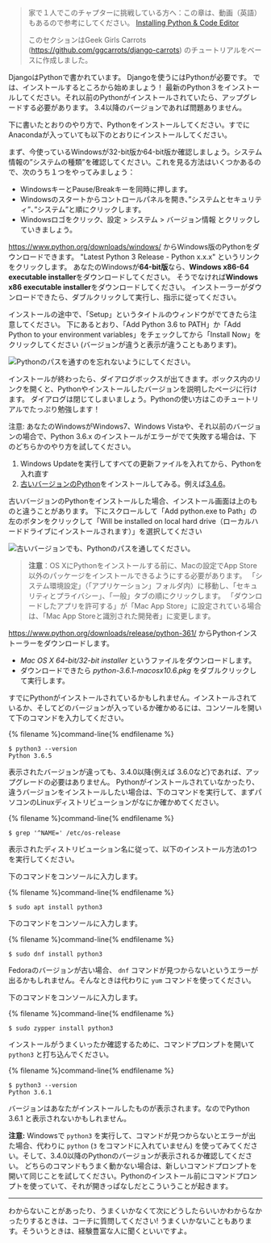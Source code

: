 > 家で１人でこのチャプターに挑戦している方へ：この章は、動画（英語）もあるので参考にしてください。 [Installing Python & Code Editor](https://www.youtube.com/watch?v=pVTaqzKZCdA)
> 
> このセクションはGeek Girls Carrots (https://github.com/ggcarrots/django-carrots) のチュートリアルをベースに作成しました。

DjangoはPythonで書かれています。 Djangoを使うにはPythonが必要です。 では、インストールするところから始めましょう！ 最新のPython３をインストールしてください。それ以前のPythonがインストールされていたら、アップグレードする必要があります。 3.4以降のバージョンであれば問題ありません。

下に書いたとおりのやり方で、Pythonをインストールしてください。すでにAnacondaが入っていても以下のとおりにインストールしてください。

<!--sec data-title="Install Python: Windows" data-id="python_windows" data-collapse=true ces-->

まず、今使っているWindowsが32-bit版か64-bit版か確認しましょう。システム情報の”システムの種類”を確認してください。これを見る方法はいくつかあるので、次のうち１つをやってみましょう：

* WindowsキーとPause/Breakキーを同時に押します。
* Windowsのスタートからコントロールパネルを開き、”システムとセキュリティ”、”システム”と順にクリックします。
* Windowsロゴをクリック、設定 > システム > バージョン情報 とクリックしていきましょう。

https://www.python.org/downloads/windows/ からWindows版のPythonをダウンロードできます。 "Latest Python 3 Release - Python x.x.x" というリンクをクリックします。 あなたのWindowsが**64-bit版**なら、**Windows x86-64 executable installer**をダウンロードしてください。 そうでなければ**Windows x86 executable installer**をダウンロードしてください。 インストーラーがダウンロードできたら、ダブルクリックして実行し、指示に従ってください。

インストールの途中で、「Setup」というタイトルのウィンドウがでてきたら注意してください。 下にあるとおり、「Add Python 3.6 to PATH」か「Add Python to your environment variables」をチェックしてから「Install Now」をクリックしてください (バージョンが違うと表示が違うこともあります)。

![Pythonのパスを通すのを忘れないようにしてください。](../python_installation/images/python-installation-options.png)

インストールが終わったら、ダイアログボックスが出てきます。ボックス内のリンクを開くと、Pythonやインストールしたバージョンを説明したページに行けます。 ダイアログは閉じてしまいましょう。Pythonの使い方はこのチュートリアルでたっぷり勉強します！

注意: あなたのWindowsがWindows7、Windows Vistaや、それ以前のバージョンの場合で、Python 3.6.x のインストールがエラーがでて失敗する場合は、下のどちらかのやり方を試してください。

1. Windows Updateを実行してすべての更新ファイルを入れてから、Pythonを入れ直す
2. [古いバージョンのPython](https://www.python.org/downloads/windows/)をインストールしてみる。例えば[3.4.6](https://www.python.org/downloads/release/python-346/)。

古いバージョンのPythonをインストールした場合、インストール画面は上のものと違うことがあります。 下にスクロールして「Add python.exe to Path」の左のボタンをクリックして「Will be installed on local hard drive（ローカルハードドライブにインストールされます）」を選択してください

![古いバージョンでも、Pythonのパスを通してください。](../python_installation/images/add_python_to_windows_path.png)

<!--endsec-->

<!--sec data-title="Install Python: OS X" data-id="python_OSX"
data-collapse=true ces-->

> **注意**：OS XにPythonをインストールする前に、Macの設定でApp Store以外のパッケージをインストールできるようにする必要があります。 「システム環境設定」（「アプリケーション」フォルダ内）に移動し、「セキュリティとプライバシー」、「一般」タブの順にクリックします。 「ダウンロードしたアプリを許可する」が「Mac App Store」に設定されている場合は、「Mac App Storeと識別された開発者」に変更します。

https://www.python.org/downloads/release/python-361/ からPythonインストーラーをダウンロードします。

* *Mac OS X 64-bit/32-bit installer* というファイルをダウンロードします。 
* ダウンロードできたら *python-3.6.1-macosx10.6.pkg* をダブルクリックして実行します。

<!--endsec-->

<!--sec data-title="Install Python: Linux" data-id="python_linux"
data-collapse=true ces-->

すでにPythonがインストールされているかもしれません。インストールされているか、そしてどのバージョンが入っているか確かめるには、コンソールを開いて下のコマンドを入力してください。

{% filename %}command-line{% endfilename %}

    $ python3 --version
    Python 3.6.5
    

表示されたバージョンが違っても、3.4.0以降(例えば 3.6.0など)であれば、アップグレードの必要はありません。 Pythonがインストールされていなかったり、違うバージョンをインストールしたい場合は、下のコマンドを実行して、まずパソコンのLinuxディストリビューションがなにか確かめてください。

{% filename %}command-line{% endfilename %}

    $ grep '^NAME=' /etc/os-release
    

表示されたディストリビューション名に従って、以下のインストール方法の1つを実行してください。

<!--endsec-->

<!--sec data-title="Install Python: Debian or Ubuntu" data-id="python_debian" data-collapse=true ces-->

下のコマンドをコンソールに入力します。

{% filename %}command-line{% endfilename %}

    $ sudo apt install python3
    

<!--endsec-->

<!--sec data-title="Install Python: Fedora" data-id="python_fedora"
data-collapse=true ces-->

下のコマンドをコンソールに入力します。

{% filename %}command-line{% endfilename %}

    $ sudo dnf install python3
    

Fedoraのバージョンが古い場合、 `dnf` コマンドが見つからないというエラーが出るかもしれません。そんなときは代わりに `yum` コマンドを使ってください。

<!--endsec-->

<!--sec data-title="Install Python: openSUSE" data-id="python_openSUSE"
data-collapse=true ces-->

下のコマンドをコンソールに入力します。

{% filename %}command-line{% endfilename %}

    $ sudo zypper install python3
    

<!--endsec-->

インストールがうまくいったか確認するために、コマンドプロンプトを開いて `python3` と打ち込んでください。

{% filename %}command-line{% endfilename %}

    $ python3 --version
    Python 3.6.1
    

バージョンはあなたがインストールしたものが表示されます。なのでPython 3.6.1 と表示されないかもしれません。

**注意:** Windowsで `python3` を実行して、コマンドが見つからないとエラーが出た場合、代わりに `python` (`3` をコマンドに入れていません) を使ってみてください。そして、3.4.0以降のPythonのバージョンが表示されるか確認してください。 どちらのコマンドもうまく動かない場合は、新しいコマンドプロンプトを開いて同じことを試してください。Pythonのインストール前にコマンドプロンプトを使っていて、それが開きっぱなしだとこういうことが起きます。

* * *

わからないことがあったり、うまくいかなくて次にどうしたらいいかわからなかったりするときは、コーチに質問してください! うまくいかないこともあります。そういうときは、経験豊富な人に聞くといいですよ。